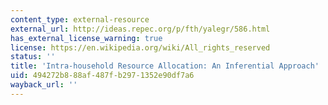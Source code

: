```yaml
---
content_type: external-resource
external_url: http://ideas.repec.org/p/fth/yalegr/586.html
has_external_license_warning: true
license: https://en.wikipedia.org/wiki/All_rights_reserved
status: ''
title: 'Intra-household Resource Allocation: An Inferential Approach'
uid: 494272b8-88af-487f-b297-1352e90df7a6
wayback_url: ''
---
```

